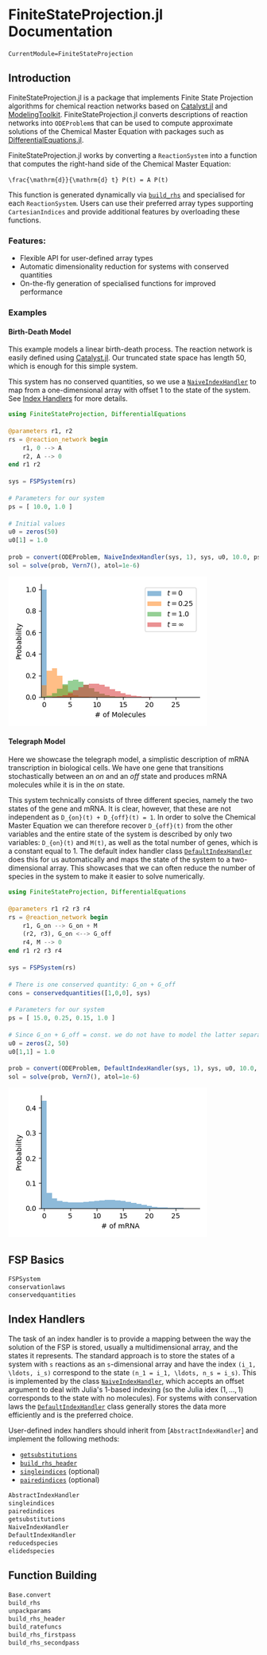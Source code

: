 # FiniteStateProjection.jl Documentation

```@meta
CurrentModule=FiniteStateProjection
```

## Introduction

FiniteStateProjection.jl is a package that implements Finite State Projection algorithms for chemical reaction networks based on [Catalyst.jl](https://github.com/SciML/Catalyst.jl) and [ModelingToolkit](https://github.com/SciML/ModelingToolkit.jl). FiniteStateProjection.jl converts descriptions of reaction networks into `ODEProblem`s that can be used to compute approximate solutions of the Chemical Master Equation with packages such as [DifferentialEquations.jl](https://github.com/SciML/DifferentialEquations.jl).

FiniteStateProjection.jl works by converting a `ReactionSystem` into a function that computes the right-hand side of the Chemical Master Equation:

``\frac{\mathrm{d}}{\mathrm{d} t} P(t) = A P(t)``

This function is generated dynamically via [`build_rhs`](@ref) and specialised for each `ReactionSystem`. Users can use their preferred array types supporting `CartesianIndices` and provide additional features by overloading these functions.

### Features:
- Flexible API for user-defined array types
- Automatic dimensionality reduction for systems with conserved quantities
- On-the-fly generation of specialised functions for improved performance

### Examples

#### Birth-Death Model

This example models a linear birth-death process. The reaction network is easily defined using [Catalyst.jl](https://github.com/SciML/Catalyst.jl). Our truncated state space has length 50, which is enough for this simple system.

This system has no conserved quantities, so we use a [`NaiveIndexHandler`](@ref) to map from a one-dimensional array with offset 1 to the state of the system. See [Index Handlers](@ref) for more details.

```julia
using FiniteStateProjection, DifferentialEquations

@parameters r1, r2
rs = @reaction_network begin
    r1, 0 --> A
    r2, A --> 0
end r1 r2

sys = FSPSystem(rs)

# Parameters for our system
ps = [ 10.0, 1.0 ]

# Initial values
u0 = zeros(50)
u0[1] = 1.0

prob = convert(ODEProblem, NaiveIndexHandler(sys, 1), sys, u0, 10.0, ps)
sol = solve(prob, Vern7(), atol=1e-6)
```
![Visualisation](assets/birth_death.png)

#### Telegraph Model

Here we showcase the telegraph model, a simplistic description of mRNA transcription in biological cells. We have one gene that transitions stochastically between an *on* and an *off* state and produces mRNA molecules while it is in the *on* state.

This system technically consists of three different species, namely the two states of the gene and mRNA. It is clear, however, that these are not independent as ``D_{on}(t) + D_{off}(t) = 1``. In order to solve the Chemical Master Equation we can therefore recover ``D_{off}(t)`` from the other variables and the entire state of the system is described by only two variables: ``D_{on}(t)`` and ``M(t)``, as well as the total number of genes, which is a constant equal to $1$. The default index handler class [`DefaultIndexHandler`](@ref) does this for us automatically and maps the state of the system to a two-dimensional array. This showcases that we can often reduce the number of species in the system to make it easier to solve numerically.

```julia
using FiniteStateProjection, DifferentialEquations

@parameters r1 r2 r3 r4
rs = @reaction_network begin
    r1, G_on --> G_on + M
    (r2, r3), G_on <--> G_off
    r4, M --> 0
end r1 r2 r3 r4

sys = FSPSystem(rs)

# There is one conserved quantity: G_on + G_off
cons = conservedquantities([1,0,0], sys)

# Parameters for our system
ps = [ 15.0, 0.25, 0.15, 1.0 ]

# Since G_on + G_off = const. we do not have to model the latter separately
u0 = zeros(2, 50)
u0[1,1] = 1.0

prob = convert(ODEProblem, DefaultIndexHandler(sys, 1), sys, u0, 10.0, (ps, cons))
sol = solve(prob, Vern7(), atol=1e-6)
```
![Visualisation](assets/telegraph.png)


## FSP Basics

```@docs
FSPSystem
conservationlaws
conservedquantities
```

## Index Handlers

The task of an index handler is to provide a mapping between the way the solution of the FSP is stored, usually a multidimensional array, and the states it represents. The standard approach is to store the states of a system with ``s`` reactions as an ``s``-dimensional array and have the index ``(i_1, \ldots, i_s)`` correspond to the state ``(n_1 = i_1, \ldots, n_s = i_s)``. This is implemented by the class [`NaiveIndexHandler`](@ref), which accepts an offset argument to deal with Julia's 1-based indexing (so the Julia idex $(1,\ldots,1)$ corresponds to the state with no molecules). For systems with conservation laws the [`DefaultIndexHandler`](@ref) class generally stores the data more efficiently and is the preferred choice.

User-defined index handlers should inherit from [`AbstractIndexHandler`] and implement the following methods:
- [`getsubstitutions`](@ref)
- [`build_rhs_header`](@ref)
- [`singleindices`](@ref) (optional)
- [`pairedindices`](@ref) (optional)

```@docs
AbstractIndexHandler
singleindices
pairedindices
getsubstitutions
NaiveIndexHandler
DefaultIndexHandler
reducedspecies
elidedspecies
```

## Function Building

```@docs
Base.convert
build_rhs
unpackparams
build_rhs_header
build_ratefuncs
build_rhs_firstpass
build_rhs_secondpass
```
